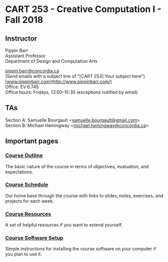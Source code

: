 # CART 253 - Creative Computation I - Fall 2018

## Instructor

Pippin Barr  
Assistant Professor  
Department of Design and Computation Arts  

[pippin.barr@concordia.ca](mailto:pippin.barr@concordia.ca)  
(Send emails with a subject line of "[CART 253] Your subject here")  
[www.pippinbarr.com](http://www.pippinbarr.com/)  
Office: EV 6.745  
Office hours: Fridays, 13:00-15:30 (exceptions notified by email)

## TAs

Section A: Samuelle Bourgault <[samuelle.bourgault@gmail.com](mailto:samuelle.bourgault@gmail.com)>  
Section B: Michael Hemingway <[michael.hemingway@concordia.ca](michael.hemingway@concordia.ca)>

## Important pages

### [Course Outline](course_information/Course-Outline.md)
The basic nature of the course in terms of objectives, evaluation, and expectations.

### [Course Schedule](course_information/Course-Schedule.md)
Our home base through the course with links to slides, notes, exercises, and projects for each week.

### [Course Resources](course_information/Course-Resources.md)
A set of helpful resources if you want to extend yourself.

### [Course Software Setup](course_information/Course-Software-Setup.md)
Simple instructions for installing the course software on your computer if you plan to use it.
